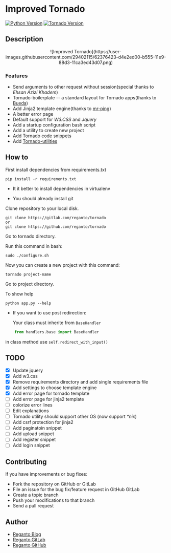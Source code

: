 # Improved Tornado
[![Python Version](https://img.shields.io/badge/python-3.7.4-green)](https://www.python.org/)
[![Tornado Version](https://img.shields.io/badge/tornado-6.0.3-green)](https://www.tornadoweb.org/en/stable/)

## Description

<center>
![Improved Tornado](https://user-images.githubusercontent.com/29402115/62376423-d4e2ed00-b555-11e9-88d3-11ca3ed43d07.png)
</center>

### Features

- Send  arguments to other request without session(special thanks to *Ehsan Azizi Khadem*)
- Tornado-boilerplate -- a standard layout for Tornado apps(thanks to [Bueda](https://github.com/bueda/tornado-boilerplate))
- Add Jinja2 template engine(thanks to [mr-ping](https://github.com/mr-ping/tornado_jinja2))
- A better error page
- Default support for *W3.CSS* and *Jquery*
- Add a startup configuration bash script
- Add a utility to create new project
- Add Tornado code snippets
- Add [Tornado-utilities](https://gitlab.com/reganto/tornado-utilities)

## How to

First install dependencies from requirements.txt 

    pip install -r requirements.txt

* It it better to install dependencies in virtualenv

* You should already install git

Clone repository to your local disk.

    git clone https://gitlab.com/reganto/tornado
    or
    git clone https://github.com/reganto/tornado


Go to tornado directory.

Run this command in bash:

    sudo ./configure.sh

Now you can create a new project with this command:

    tornado project-name

Go to project directory.

To show help

    python app.py --help

* If you want to use post redirection:

  Your class must inherite from `BaseHandler`

```python
    from handlers.base import BaseHandler
```

in class method use `self.redirect_with_input()`

## TODO

- [x] Update jquery
- [x] Add w3.css
- [x] Remove requirements directory and add single requirements file
- [x] Add settings to choose template engine
- [x] Add error page for tornado template
- [ ] Add error page for jinja2 template
- [ ] colorize error lines
- [ ] Edit explanations
- [ ] Tornado  utility should support other OS (now support *\*nix*)
- [ ] Add csrf protection for jinja2
- [ ] Add paginatoin snippet
- [ ] Add upload snippet
- [ ] Add register snippet
- [ ] Add login snippet

## Contributing

If you have improvements or bug fixes:

* Fork the repository on GitHub or GitLab
* File an issue for the bug fix/feature request in GitHub GitLab
* Create a topic branch
* Push your modifications to that branch
* Send a pull request

## Author

* [Reganto Blog](http://www.reganto.blog.ir)
* [Reganto GitLab](https://gitlab.com/reganto/)
* [Reganto GitHub](https://github.com/reganto/)

